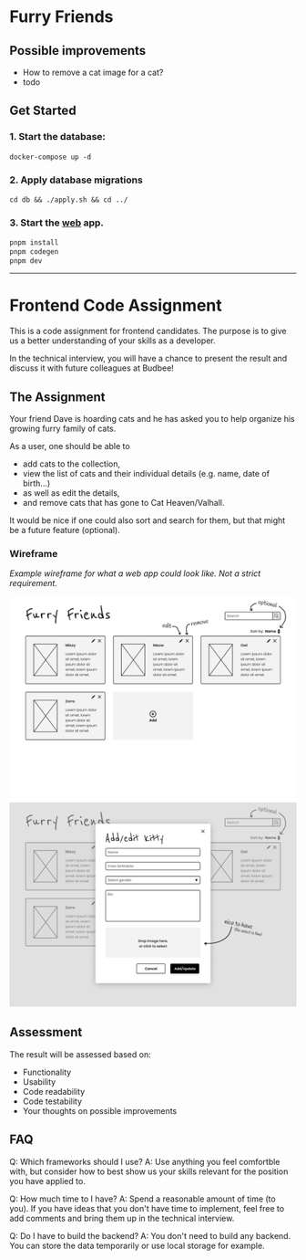# Furry Friends

## Possible improvements

- How to remove a cat image for a cat?
- todo

## Get Started

### 1. Start the database:

```
docker-compose up -d
```

### 2. Apply database migrations

```
cd db && ./apply.sh && cd ../
```

### 3. Start the [web](web/README.md) app.

```
pnpm install
pnpm codegen
pnpm dev
```

---

# Frontend Code Assignment

This is a code assignment for frontend candidates. The purpose is to give us a better understanding of your skills as a developer.

In the technical interview, you will have a chance to present the result and discuss it with future colleagues at Budbee!

## The Assignment

Your friend Dave is hoarding cats and he has asked you to help organize his growing furry family of cats.

As a user, one should be able to

- add cats to the collection,
- view the list of cats and their individual details (e.g. name, date of birth...)
- as well as edit the details,
- and remove cats that has gone to Cat Heaven/Valhall.

It would be nice if one could also sort and search for them, but that might be a future feature (optional).

### Wireframe

_Example wireframe for what a web app could look like. Not a strict requirement._

![Furry Friends](https://github.com/budbee/frontend-assignment/blob/master/FurryFriends_WireFrame.png "Furry Friends Wireframe")
![Furry Friends](https://github.com/budbee/frontend-assignment/blob/master/FurryFriends-edit.png "Furry Friends Wireframe")

## Assessment

The result will be assessed based on:

- Functionality
- Usability
- Code readability
- Code testability
- Your thoughts on possible improvements

## FAQ

Q: Which frameworks should I use?
A: Use anything you feel comfortble with, but consider how to best show us your skills relevant for the position you have applied to.

Q: How much time to I have?
A: Spend a reasonable amount of time (to you). If you have ideas that you don't have time to implement, feel free to add comments and bring them up in the technical interview.

Q: Do I have to build the backend?
A: You don't need to build any backend. You can store the data temporarily or use local storage for example.
